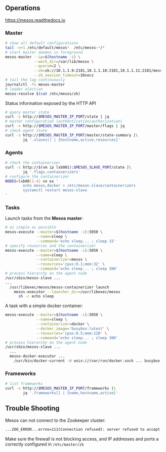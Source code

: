 

## Operations

<https://mesos.readthedocs.io>

### Master

```bash
# show all default configurations
tail -n+1 /etc/default/mesos*  /etc/mesos-*/*       
# start master daemon in foreground 
mesos-master --ip=$(hostname -i) \
             --work_dir=/var/lib/mesos \
             --quorum=2 \
             --zk=zk://10.1.1.9:2181,10.1.1.10:2181,10.1.1.11:2181/mesos \
             --zk_session_timeout=10secs
# tail the log continuously
journalctl -fu mesos-master
# leader election
mesos-resolve $(cat /etc/mesos/zk)
```

Status information exposed by the HTTP API

```bash
# query master state
curl -s http://$MESOS_MASTER_IP_PORT/state | jq
# master configuration (authentication/authorization)
curl -s http://$MESOS_MASTER_IP_PORT/master/flags | jq
# check agent state
curl -s http://$MESOS_MASTER_IP_PORT/master/state-summary |\
        jq '.slaves[] | {hostname,active,resources}'
```

### Agents

```bash
# check the containerizer
curl -s http://$(vm ip lxb001):$MESOS_SLAVE_PORT/state |\
        jq '.flags.containerizers'
# configure the containerizer
NODES=lxb00[1-4] vn ex '
        echo mesos,docker > /etc/mesos-slave/containerizers
        systemctl restart mesos-slave
'
```

### Tasks

Launch tasks from the **Mesos master**:

```bash
# as simple as possible
mesos-execute --master=$(hostname -i):5050 \
              --name=sleep \
              --command='echo sleep... ; sleep 15'
# specify resources and the containerizer
mesos-execute --master=$(hostname -i):5050 \
              --name=sleep \
              --containerizer=mesos \
              --resources='cpus:0.1;mem:32' \
              --command='echo sleep... ; sleep 300'
# process hierarchy on the agent node 
/usr/sbin/mesos-slave ...
...
  /usr/libexec/mesos/mesos-containerizer launch
    mesos-executor --launcher_dir=/usr/libexec/mesos
      sh -c echo sleep
```

A task with a simple docker container:

```bash
mesos-execute --master=$(hostname -i):5050 \
              --name=sleep \
              --containerizer=docker \
              --docker_image='busybox:latest' \
              --resources='cpus:0.5;mem:128' \
              --command='echo sleep... ; sleep 300'
# process hierarchy on the agent node 
/usr/sbin/mesos-slave ...
  ...
  mesos-docker-executor ...
    /usr/bin/docker-current -H unix:///var/run/docker.sock ... busybox:latest -c echo sleep... ; sleep 300
```

### Frameworks

```bash
# list frameworks
curl -s http://$MESOS_MASTER_IP_PORT/frameworks |\
        jq '.frameworks[] | {name,hostname,active}'
```

## Trouble Shooting

Mesos can not connect to the Zookeeper cluster:

```bash
...ZOO_ERROR...errno=111(Connection refused): server refused to accept the client
```

Make sure the firewall is not blocking access, and IP addresses and ports a correctly configured in `/etc/master/zk`

